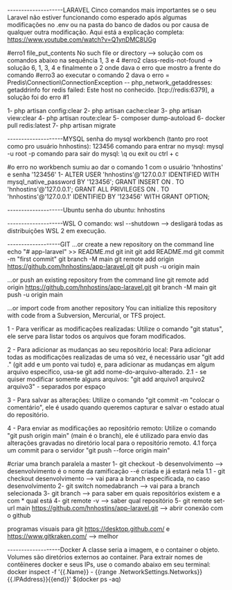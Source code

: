 --------------------LARAVEL
Cinco comandos mais importantes se o seu Laravel não estiver funcionando como esperado após algumas modificações 
no .env ou na pasta do banco de dados ou por causa de qualquer outra modificação. Aqui está a explicação completa: 
https://www.youtube.com/watch?v=Q1ynDMC8UGg

#erro1 file_put_contents No such file or directory --> solução com os comandos abaixo na sequência 1, 3 e 4
#erro2 class-redis-not-found -> solução 6, 1, 3, 4 e finalmente o 2 onde dava o erro que mostro a frente do comando
#erro3 ao executar o comando 2 dava o erro = Predis\Connection\ConnectionException -- php_network_getaddresses: getaddrinfo for redis failed: Este host no  conhecido. [tcp://redis:6379], a solução foi do erro #1

1- php artisan config:clear
2- php artisan cache:clear 
3- php artisan view:clear
4- php artisan route:clear
5- composer dump-autoload
6- docker pull redis:latest
7- php artisan migrate 

--------------------MYSQL
senha do mysql workbench (tanto pro root como pro usuário hnhostins): 123456
comando para entrar no mysql: mysql -u root -p
comando para sair do mysql: \q ou exit ou ctrl + c

#o erro no workbench sumiu ao dar o comando 1 com o usuário 'hnhostins' e senha '123456'
1- ALTER USER 'hnhostins'@'127.0.0.1' IDENTIFIED WITH mysql_native_password BY '123456';
GRANT INSERT ON *.* TO 'hnhostins'@'127.0.0.1';
GRANT ALL PRIVILEGES ON *.* TO 'hnhostins'@'127.0.0.1' IDENTIFIED BY '123456' WITH GRANT OPTION;

--------------------Ubuntu
senha do ubuntu: hnhostins

--------------------WSL
O comando: wsl --shutdown --> desligará todas as distribuições WSL 2 em execução.

-------------------GIT
…or create a new repository on the command line
echo "# app-laravel" >> README.md
git init
git add README.md
git commit -m "first commit"
git branch -M main
git remote add origin https://github.com/hnhostins/app-laravel.git
git push -u origin main


…or push an existing repository from the command line
git remote add origin https://github.com/hnhostins/app-laravel.git
git branch -M main
git push -u origin main

…or import code from another repository
You can initialize this repository with code from a Subversion, Mercurial, or TFS project.

1 - Para verificar as modificações realizadas:
Utilize o comando "git status", ele serve para listar todos os arquivos que foram modificados.

2 - Para adicionar as mudanças ao seu repositório local:
Para adicionar todas as modificações realizadas de uma só vez, é necessário usar "git add ." 
(git add e um ponto vai tudo) e, para adicionar as mudanças em algum arquivo específico, usa-se git add nome-do-arquivo-alterado.
2.1 - se quiser modificar somente alguns arquivos:
"git add arquivo1 arquivo2 arquivo3" - separados por espaço

3 - Para salvar as alterações:
Utilize o comando "git commit -m "colocar o comentário", ele é usado quando queremos capturar e salvar o estado atual do repositório.

4 - Para enviar as modificações ao repositório remoto:
Utilize o comando "git push origin main" (main é o branch), ele é utilizado para envio das alterações gravadas no diretório local para o 
repositório remoto.
	4.1 força um commit para o servidor "git push --force origin main"

#criar uma branch paralela a master
1- git checkout -b desenvolvimento --> desenvolvimento é o nome da ramificação --é criada e já estará nela
	1.1 - git checkout desenvolvimento --> vai para a branch especificada, no caso desenvolvimento
2- git switch nomedabranch --> vai para a branch selecionada
3- git branch --> para saber em quais repositórios existem e a com * qual está
4- git remote -v --> saber qual repositório
5- git remote set-url main https://github.com/hnhostins/app-laravel.git  --> abrir conexão com o github

programas visuais para git https://desktop.github.com/ e https://www.gitkraken.com/ --> melhor

-------------------Docker
A classe seria a imagem, e o container o objeto. Volumes são diretórios externos ao container.
Para extrair nomes de contêineres docker e seus IPs, use o comando abaixo em seu terminal:
docker inspect -f '{{.Name}} - {{range .NetworkSettings.Networks}}{{.IPAddress}}{{end}}' $(docker ps -aq)
